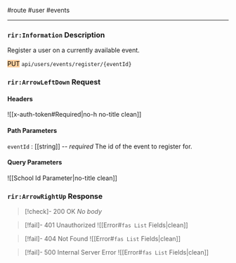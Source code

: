 #route #user #events 

---
### `rir:Information` Description
Register a user on a currently available event.

<mark style="background: #FFB86CA6;">PUT</mark> `api/users/events/register/{eventId}`
### `rir:ArrowLeftDown` Request

#### Headers

![[x-auth-token#Required|no-h no-title clean]]

#### Path Parameters

`eventId` : [[string]] -- *required*
The id of the event to register for.

#### Query Parameters

![[School Id Parameter|no-title clean]]

### `rir:ArrowRightUp` Response

> [!check]- 200 OK
> *No body*

> [!fail]- 401 Unauthorized
![[Error#`fas List` Fields|clean]]

> [!fail]- 404 Not Found
![[Error#`fas List` Fields|clean]]

> [!fail]- 500 Internal Server Error
![[Error#`fas List` Fields|clean]]
